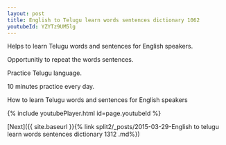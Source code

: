```yaml
---
layout: post
title: English to Telugu learn words sentences dictionary 1062 
youtubeId: YZYTz9UM5lg
---
```

 
 
Helps to learn Telugu words and sentences for English speakers.

Opportunitiy to repeat the words sentences. 

Practice Telugu language. 
 
10 minutes practice every day. 
 
How to learn Telugu words and sentences for English speakers 
 
{% include youtubePlayer.html id=page.youtubeId %}
 
 
[Next]({{ site.baseurl }}{% link  split2/_posts/2015-03-29-English to telugu learn words sentences dictionary 1312 .md%})
 
